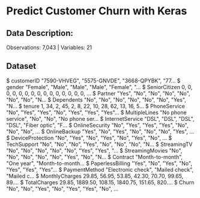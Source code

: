 # Predict Customer Churn with Keras

## Data Description: 
Observations: 7,043 | Variables: 21

## Dataset
$ customerID       <chr> "7590-VHVEG", "5575-GNVDE", "3668-QPYBK", "77...
$ gender           <chr> "Female", "Male", "Male", "Male", "Female", "...
$ SeniorCitizen    <int> 0, 0, 0, 0, 0, 0, 0, 0, 0, 0, 0, 0, 0, 0, 0, ...
$ Partner          <chr> "Yes", "No", "No", "No", "No", "No", "No", "N...
$ Dependents       <chr> "No", "No", "No", "No", "No", "No", "Yes", "N...
$ tenure           <int> 1, 34, 2, 45, 2, 8, 22, 10, 28, 62, 13, 16, 5...
$ PhoneService     <chr> "No", "Yes", "Yes", "No", "Yes", "Yes", "Yes"...
$ MultipleLines    <chr> "No phone service", "No", "No", "No phone ser...
$ InternetService  <chr> "DSL", "DSL", "DSL", "DSL", "Fiber optic", "F...
$ OnlineSecurity   <chr> "No", "Yes", "Yes", "Yes", "No", "No", "No", ...
$ OnlineBackup     <chr> "Yes", "No", "Yes", "No", "No", "No", "Yes", ...
$ DeviceProtection <chr> "No", "Yes", "No", "Yes", "No", "Yes", "No", ...
$ TechSupport      <chr> "No", "No", "No", "Yes", "No", "No", "No", "N...
$ StreamingTV      <chr> "No", "No", "No", "No", "No", "Yes", "Yes", "...
$ StreamingMovies  <chr> "No", "No", "No", "No", "No", "Yes", "No", "N...
$ Contract         <chr> "Month-to-month", "One year", "Month-to-month...
$ PaperlessBilling <chr> "Yes", "No", "Yes", "No", "Yes", "Yes", "Yes"...
$ PaymentMethod    <chr> "Electronic check", "Mailed check", "Mailed c...
$ MonthlyCharges   <dbl> 29.85, 56.95, 53.85, 42.30, 70.70, 99.65, 89....
$ TotalCharges     <dbl> 29.85, 1889.50, 108.15, 1840.75, 151.65, 820....
$ Churn            <chr> "No", "No", "Yes", "No", "Yes", "Yes", "No", ...

